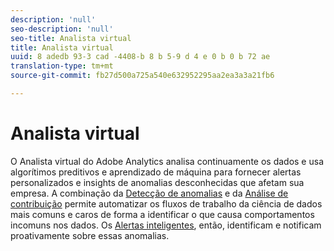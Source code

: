 ```yaml
---
description: 'null'
seo-description: 'null'
seo-title: Analista virtual
title: Analista virtual
uuid: 8 adedb 93-3 cad -4408-b 8 b 5-9 d 4 e 0 b 0 b 72 ae
translation-type: tm+mt
source-git-commit: fb27d500a725a540e632952295aa2ea3a3a21fb6

---
```



# Analista virtual

O Analista virtual do Adobe Analytics analisa continuamente os dados e usa algorítimos preditivos e aprendizado de máquina para fornecer alertas personalizados e insights de anomalias desconhecidas que afetam sua empresa. A combinação da [Detecção de anomalias](/help/analyze/analysis-workspace/virtual-analyst/c-anomaly-detection/anomaly-detection.md) e da [Análise de contribuição](/help/analyze/analysis-workspace/virtual-analyst/contribution-analysis/run-contribution-analysis.md) permite automatizar os fluxos de trabalho da ciência de dados mais comuns e caros de forma a identificar o que causa comportamentos incomuns nos dados. Os [Alertas inteligentes](/help/analyze/analysis-workspace/c-intelligent-alerts/intellligent-alerts.md), então, identificam e notificam proativamente sobre essas anomalias.

